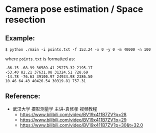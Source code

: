 # Camera pose estimation / Space resection

## Example:
`$ python ./main -i points.txt -f 153.24 -x 0 -y 0 -m 40000 -n 100`

where `points.txt` is formatted as:
```
-86.15 -68.99 36589.41 25273.32 2195.17
-53.40 82.21 37631.08 31324.51 728.69
-14.78 -76.63 39100.97 24934.98 2386.50
10.46 64.43 40426.54 30319.81 757.31
```

## Reference:
* 武汉大学 摄影测量学 主讲-袁修孝 视频教程
    * https://www.bilibili.com/video/BV19x411B7ZV?p=28
    * https://www.bilibili.com/video/BV19x411B7ZV?p=29
    * https://www.bilibili.com/video/BV19x411B7ZV?p=30&t=32.0